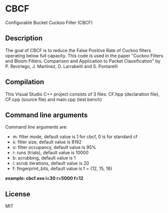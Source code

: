# CBCF
Configurable Bucket Cuckoo Filter (CBCF)

## Description
The goal of CBCF is to reduce the False Positive Rate of Cuckoo filters operating below full capacity. This code is used in the paper "Cuckoo Filters and Bloom Filters: Comparison and Application to Packet Classification" by P. Reviriego, J. Martínez, D. Larrabeiti and S. Pontarelli

## Compilation
This Visual Studio C++ project consists of 3 files: CF.hpp (declaration file), CF.cpp (source file) and main.cpp (test bench)

## Command line arguments
Command line arguments are:
- m: filter mode, default value is 1 for cbcf, 0 is for standard cf
- s: filter size, default value is 8192
- o: filter occupancy, default value is 95%
- r: runs (trials), default value is 10000
- b: scrubbing, default value is 1
- i: scrub iterations, default value is 20
- f: fingerprint_bits, default value is f = {12, 15, 18}

**example: cbcf.exe i=30 r=5000 f=12**

## License
MIT

